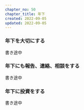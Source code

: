 ```yaml
---
chapter_no: 50
chapter_title: 年下
created: 2022-09-05
updated: 2022-09-05
---
```

### 年下を大切にする
書き途中

### 年下にも報告、連絡、相談をする
書き途中

### 年下に投資をする
書き途中